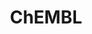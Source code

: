 ---
layout: default
bigquery: https://console.cloud.google.com/bigquery?p=patents-public-data&d=ebi_chembl&page=dataset
citation: '"The ChEMBL database in 2017." Anna Gaulton, Anne Hersey, Michał Nowotka,
  A Patrícia Bento, Jon Chambers, David Mendez, Prudence Mutowo, Francis Atkinson,
  Louisa J Bellis, Elena Cibrián-Uhalte, Mark Davies, Nathan Dedman, Anneli Karlsson,
  María Paula Magariños, John P Overington, George Papadatos, Ines Smit, Andrew R
  Leach Nucleic acids Research (2017) 45 (Database Issue), D945-D954'
contributors: European Bioinformatics Institute
cost: None
description: ChEMBL Data is a manually curated database of small molecules used in
  drug discovery, including information about existing patented drugs.
documentation: 'schema: https://www.ebi.ac.uk/chembl/db_schema


  '
last_edit: 04/08/2022, 08:46:48
location: https://console.cloud.google.com/marketplace/product/google_patents_public_datasets/chembl
maintained_by: EMBL-EBI, an outstation of European Molecular Biology Laboratory
related_publications: '

  ChEMBL: towards direct deposition of bioassay data.


  Mendez D, Gaulton A, Bento AP, Chambers J, De Veij M, Félix E, Magariños MP, Mosquera
  JF, Mutowo P, Nowotka M, Gordillo-Marañón M, Hunter F, Junco L, Mugumbate G, Rodriguez-Lopez
  M, Atkinson F, Bosc N, Radoux CJ, Segura-Cabrera A, Hersey A, Leach AR.


  — Nucleic Acids Res. 2019; 47(D1):D930-D940. doi: 10.1093/nar/gky1075

  '
schema_fields:
- res_stem_id
- targcomp_id
- who_name
- synonyms
- full_molformula
- molecular_mechanism
- uberon_id
- dosed_ingredient
- relationship_desc
- alert_id
- natural_product
- compound_name
- acd_logd
- doc_type
- standard_upper_value
- level4
- country
- approval_date
- mw_monoisotopic
- normal_range_min
- assay_test_type
- first_in_class
- normal_range_max
- parent_go_id
- patent_id
- mw_freebase
- chirality
- oc_id
- last_page
- end_position
- component_type
- le
- cell_source_organism
- activity_id
- annotation
- published_units
- prediction_method
- warning_type
- name
- class_type
- drug_product_flag
- domain_name
- mc_target_type
- comp_class_id
- met_conversion
- active_molregno
- mecref_id
- patent_use_code
- data_validity_comment
- disease_efficacy
- qudt_units
- mutation
- patent_expire_date
- tax_id
- cx_most_apka
- src_description
- targrel_id
- pchembl_value
- first_approval
- pathway_id
- cell_ontology_id
- active_ingredient
- efo_id
- stat
- as_id
- topical
- drug_record_id
- compsyn_id
- alert_set_id
- cell_id
- assay_cell_type
- acd_most_bpka
- mc_tax_id
- ingredient
- authors
- warning_description
- assay_category
- company
- selectivity_comment
- sitecomp_id
- drugind_id
- patent_no
- usan_stem_definition
- published_type
- route
- bto_id
- metref_id
- sequence
- acd_most_apka
- standard_flag
- first_page
- therapeutic_flag
- dosage_form
- title
- cellosaurus_id
- confidence_score
- nda_type
- level1_description
- source_domain_id
- volume
- mc_target_name
- num_ro5_violations
- black_box_warning
- class_level
- hrac_class_id
- go_id
- l2
- protein_class_desc
- assay_type
- parent_type
- hbd
- cell_description
- comments
- atc_code
- component_synonym
- chebi_par_id
- formulation_id
- ddd_comment
- issue
- efo_term
- confidence
- log_id
- ref_type
- trade_name
- num_alerts
- canonical_smiles
- usan_substem
- availability_type
- src_short_name
- pathway_key
- ddd_units
- stem
- compound_key
- mol_frac_id
- metabolite_record_id
- parent_molregno
- ddd_value
- mol_irac_id
- syn_type
- site_residues
- curated_by
- alogp
- protclasssyn_id
- l1
- l6
- cell_source_tissue
- ad_type
- num_lipinski_ro5_violations
- substrate_record_id
- target_mapping
- domain_description
- binding_site_comment
- warning_year
- path
- molregno
- ref_id
- hrac_code
- entity_type
- action_type
- aspect
- cl_lincs_id
- activity_comment
- hba
- innovator_company
- aidx
- product_id
- mol_hrac_id
- lle
- warning_id
- entity_id
- site_name
- mc_organism
- site_id
- sei
- label
- variant_id
- hba_lipinski
- usan_stem_id
- cidx
- hbd_lipinski
- chembl_id
- withdrawn_class
- strength
- withdrawn_reason
- abstract
- cpd_str_alert_id
- description
- psa
- cx_most_bpka
- withdrawn_year
- frac_class_id
- assay_param_id
- value
- relationship
- cell_source_tax_id
- ap_id
- parameter_value
- ass_cls_map_id
- result_flag
- usan_stem
- src_id
- short_name
- published_relation
- assay_strain
- definition
- standard_inchi
- assay_subcellular_fraction
- assay_desc
- warning_class
- parameter_type
- start_position
- tbl
- bei
- cell_name
- predbind_id
- helm_notation
- biocomp_id
- ridx
- irac_code
- level3
- irac_class_id
- ddd_id
- assay_source
- previous_company
- upper_value
- ref_url
- max_phase
- last_active
- rgid
- standard_relation
- cx_logd
- assay_organism
- direct_interaction
- molecular_species
- set_name
- level2_description
- mesh_heading
- curation_comment
- status
- withdrawn_flag
- domain_type
- acd_logp
- std_act_id
- molecule_type
- molsyn_id
- standard_value
- bao_endpoint
- uo_units
- downgraded
- indref_id
- parenteral
- tid
- tissue_id
- isoform
- ro3_pass
- sequence_md5sum
- prodrug
- ddd_admr
- level4_description
- target_type
- submission_date
- warnref_id
- standard_units
- publication_number
- updated_by
- src_assay_id
- enzyme_tid
- assay_id
- standard_type
- protein_class_synonym
- level5
- co_stem_id
- species_group_flag
- polymer_flag
- aromatic_rings
- enzyme_name
- drug_substance_flag
- rtb
- level2
- priority
- domain_id
- mol_atc_id
- level3_description
- published_value
- assay_tax_id
- source
- l4
- creation_date
- smarts
- assay_tissue
- relation
- doc_id
- smid
- bao_format
- l3
- oral
- cx_logp
- mec_id
- text_value
- heavy_atoms
- max_phase_for_ind
- mechanism_of_action
- structure_type
- pubmed_id
- mc_target_accession
- frac_code
- bao_id
- indication_class
- full_mwt
- prod_pat_id
- stem_class
- molfile
- who_extra
- comp_go_id
- compd_id
- l5
- l8
- inorganic_flag
- activity_count
- alert_name
- qed_weighted
- target_desc
- mechanism_comment
- journal
- toid
- relationship_type
- related_tid
- warning_country
- met_comment
- level1
- l7
- component_id
- major_class
- doi
- updated_on
- src_compound_id
- year
- protein_class_id
- standard_inchi_key
- units
- assay_class_id
- db_source
- potential_duplicate
- clo_id
- pref_name
- delist_flag
- caloha_id
- version
- usan_year
- type
- applicant_full_name
- db_version
- idx
- mesh_id
- record_id
- research_stem
- withdrawn_country
- parent_id
- standard_text_value
- orig_description
- subgroup
- tid_fixed
- job_id
- homologue
- organism
- actsm_id
- accession
- met_id
shortname: chembl
tags:
- biotechnology
- health
- chemical
- bioinformatics
- medical
terms_of_use: CC BY-SA 3.0
title: ChEMBL
uuid: e232a192-965c-4ec9-904c-155b6dfe56c5
---